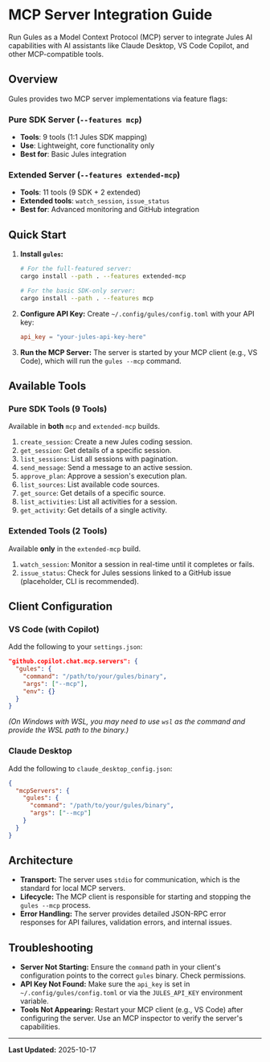 # MCP Server Integration Guide

Run Gules as a Model Context Protocol (MCP) server to integrate Jules AI capabilities with AI assistants like Claude Desktop, VS Code Copilot, and other MCP-compatible tools.

## Overview

Gules provides two MCP server implementations via feature flags:

### Pure SDK Server (`--features mcp`)

- **Tools**: 9 tools (1:1 Jules SDK mapping)
- **Use**: Lightweight, core functionality only
- **Best for**: Basic Jules integration

### Extended Server (`--features extended-mcp`)

- **Tools**: 11 tools (9 SDK + 2 extended)
- **Extended tools**: `watch_session`, `issue_status`
- **Best for**: Advanced monitoring and GitHub integration

## Quick Start

1.  **Install `gules`:**
    ```bash
    # For the full-featured server:
    cargo install --path . --features extended-mcp

    # For the basic SDK-only server:
    cargo install --path . --features mcp
    ```

2.  **Configure API Key:**
    Create `~/.config/gules/config.toml` with your API key:
    ```toml
    api_key = "your-jules-api-key-here"
    ```

3.  **Run the MCP Server:**
    The server is started by your MCP client (e.g., VS Code), which will run the `gules --mcp` command.

## Available Tools

### Pure SDK Tools (9 Tools)

Available in **both** `mcp` and `extended-mcp` builds.

1.  `create_session`: Create a new Jules coding session.
2.  `get_session`: Get details of a specific session.
3.  `list_sessions`: List all sessions with pagination.
4.  `send_message`: Send a message to an active session.
5.  `approve_plan`: Approve a session's execution plan.
6.  `list_sources`: List available code sources.
7.  `get_source`: Get details of a specific source.
8.  `list_activities`: List all activities for a session.
9.  `get_activity`: Get details of a single activity.

### Extended Tools (2 Tools)

Available **only** in the `extended-mcp` build.

1.  `watch_session`: Monitor a session in real-time until it completes or fails.
2.  `issue_status`: Check for Jules sessions linked to a GitHub issue (placeholder, CLI is recommended).

## Client Configuration

### VS Code (with Copilot)

Add the following to your `settings.json`:
```json
"github.copilot.chat.mcp.servers": {
  "gules": {
    "command": "/path/to/your/gules/binary",
    "args": ["--mcp"],
    "env": {}
  }
}
```
*(On Windows with WSL, you may need to use `wsl` as the command and provide the WSL path to the binary.)*

### Claude Desktop

Add the following to `claude_desktop_config.json`:
```json
{
  "mcpServers": {
    "gules": {
      "command": "/path/to/your/gules/binary",
      "args": ["--mcp"]
    }
  }
}
```

## Architecture

- **Transport:** The server uses `stdio` for communication, which is the standard for local MCP servers.
- **Lifecycle:** The MCP client is responsible for starting and stopping the `gules --mcp` process.
- **Error Handling:** The server provides detailed JSON-RPC error responses for API failures, validation errors, and internal issues.

## Troubleshooting

- **Server Not Starting:** Ensure the `command` path in your client's configuration points to the correct `gules` binary. Check permissions.
- **API Key Not Found:** Make sure the `api_key` is set in `~/.config/gules/config.toml` or via the `JULES_API_KEY` environment variable.
- **Tools Not Appearing:** Restart your MCP client (e.g., VS Code) after configuring the server. Use an MCP inspector to verify the server's capabilities.

---
**Last Updated:** 2025-10-17
